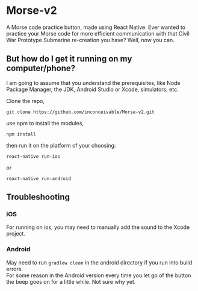 # Morse-v2

A Morse code practice button, made using React Native. Ever wanted to practice your Morse code for more efficient communication with that Civil War Prototype Submarine re-creation you have? Well, now you can.

## But how do I get it running on my computer/phone? 

I am going to assume that you understand the prerequisites, like Node Package Manager, the JDK, Android Studio or Xcode, simulators, etc.  

Clone the repo, 
```
git clone https://github.com/inconceivable/Morse-v2.git
```
use npm to install the modules, 
```
npm install
```
then run it on the platform of your choosing:
```
react-native run-ios
```
or
```
react-native run-android
```
## Troubleshooting

### iOS
For running on ios, you may need to manually add the sound to the Xcode project. 

### Android
May need to run `gradlew clean` in the android directory if you run into build errors.  
For some reason in the Android version every time you let go of the button the beep goes on for a little while. Not sure why yet.






